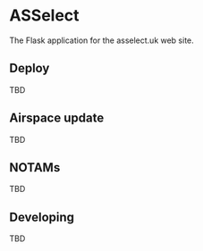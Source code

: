 # ASSelect

The Flask application for the asselect.uk web site.

## Deploy

TBD

## Airspace update

TBD

## NOTAMs

TBD

## Developing

TBD

